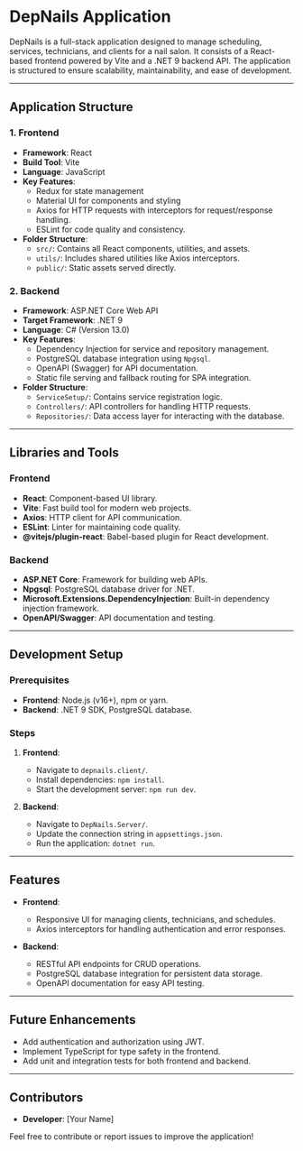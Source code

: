 # DepNails Application

DepNails is a full-stack application designed to manage scheduling, services, technicians, and clients for a nail salon. It consists of a React-based frontend powered by Vite and a .NET 9 backend API. The application is structured to ensure scalability, maintainability, and ease of development.

---

## Application Structure

### 1. **Frontend**
- **Framework**: React
- **Build Tool**: Vite
- **Language**: JavaScript
- **Key Features**:
  - Redux for state management
  - Material UI for components and styling
  - Axios for HTTP requests with interceptors for request/response handling.
  - ESLint for code quality and consistency.
- **Folder Structure**:
  - `src/`: Contains all React components, utilities, and assets.
  - `utils/`: Includes shared utilities like Axios interceptors.
  - `public/`: Static assets served directly.

### 2. **Backend**
- **Framework**: ASP.NET Core Web API
- **Target Framework**: .NET 9
- **Language**: C# (Version 13.0)
- **Key Features**:
  - Dependency Injection for service and repository management.
  - PostgreSQL database integration using `Npgsql`.
  - OpenAPI (Swagger) for API documentation.
  - Static file serving and fallback routing for SPA integration.
- **Folder Structure**:
  - `ServiceSetup/`: Contains service registration logic.
  - `Controllers/`: API controllers for handling HTTP requests.
  - `Repositories/`: Data access layer for interacting with the database.

---

## Libraries and Tools

### **Frontend**
- **React**: Component-based UI library.
- **Vite**: Fast build tool for modern web projects.
- **Axios**: HTTP client for API communication.
- **ESLint**: Linter for maintaining code quality.
- **@vitejs/plugin-react**: Babel-based plugin for React development.

### **Backend**
- **ASP.NET Core**: Framework for building web APIs.
- **Npgsql**: PostgreSQL database driver for .NET.
- **Microsoft.Extensions.DependencyInjection**: Built-in dependency injection framework.
- **OpenAPI/Swagger**: API documentation and testing.

---

## Development Setup

### Prerequisites
- **Frontend**: Node.js (v16+), npm or yarn.
- **Backend**: .NET 9 SDK, PostgreSQL database.

### Steps
1. **Frontend**:
   - Navigate to `depnails.client/`.
   - Install dependencies: `npm install`.
   - Start the development server: `npm run dev`.

2. **Backend**:
   - Navigate to `DepNails.Server/`.
   - Update the connection string in `appsettings.json`.
   - Run the application: `dotnet run`.

---

## Features

- **Frontend**:
  - Responsive UI for managing clients, technicians, and schedules.
  - Axios interceptors for handling authentication and error responses.

- **Backend**:
  - RESTful API endpoints for CRUD operations.
  - PostgreSQL database integration for persistent data storage.
  - OpenAPI documentation for easy API testing.

---

## Future Enhancements

- Add authentication and authorization using JWT.
- Implement TypeScript for type safety in the frontend.
- Add unit and integration tests for both frontend and backend.

---

## Contributors

- **Developer**: [Your Name]

Feel free to contribute or report issues to improve the application!
